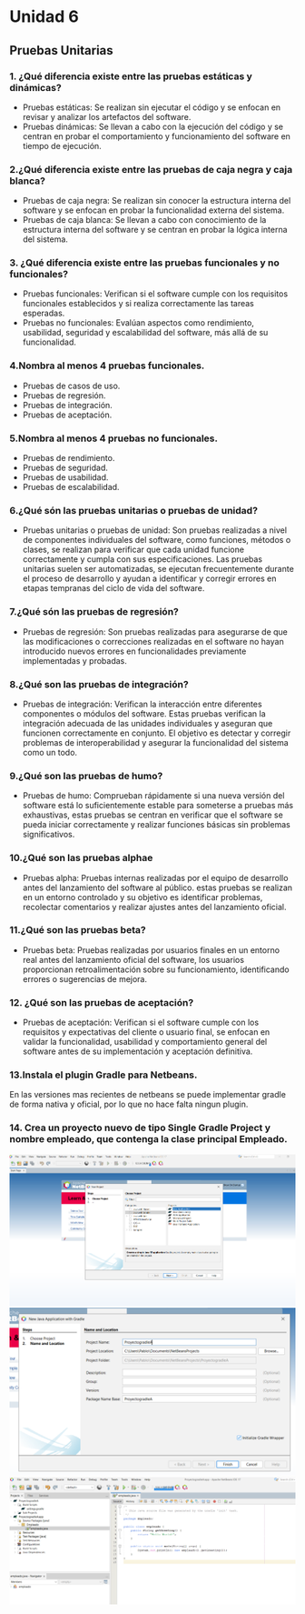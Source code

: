 # Unidad 6
## Pruebas Unitarias

### 1. ¿Qué diferencia existe entre las pruebas estáticas y dinámicas?
- Pruebas estáticas: Se realizan sin ejecutar el código y se enfocan en revisar y analizar los artefactos del software.
- Pruebas dinámicas: Se llevan a cabo con la ejecución del código y se centran en probar el comportamiento y funcionamiento del software en tiempo de ejecución.

### 2.¿Qué diferencia existe entre las pruebas de caja negra y caja blanca?
- Pruebas de caja negra: Se realizan sin conocer la estructura interna del software y se enfocan en probar la funcionalidad externa del sistema.
- Pruebas de caja blanca: Se llevan a cabo con conocimiento de la estructura interna del software y se centran en probar la lógica interna del sistema.

### 3. ¿Qué diferencia existe entre las pruebas funcionales y no funcionales?
- Pruebas funcionales: Verifican si el software cumple con los requisitos funcionales establecidos y si realiza correctamente las tareas esperadas.
- Pruebas no funcionales: Evalúan aspectos como rendimiento, usabilidad, seguridad y escalabilidad del software, más allá de su funcionalidad.

### 4.Nombra al menos 4 pruebas funcionales.
- Pruebas de casos de uso.
- Pruebas de regresión.
- Pruebas de integración.
- Pruebas de aceptación.

### 5.Nombra al menos 4 pruebas no funcionales.
- Pruebas de rendimiento.
- Pruebas de seguridad.
- Pruebas de usabilidad.
- Pruebas de escalabilidad.

### 6.¿Qué són las pruebas unitarias o pruebas de unidad?
- Pruebas unitarias o pruebas de unidad: Son pruebas realizadas a nivel de componentes individuales del software, como funciones, métodos o clases, se realizan para verificar que cada unidad funcione correctamente y cumpla con sus especificaciones. Las pruebas unitarias suelen ser automatizadas, se ejecutan frecuentemente durante el proceso de desarrollo y ayudan a identificar y corregir errores en etapas tempranas del ciclo de vida del software.

### 7.¿Qué són las pruebas de regresión?
- Pruebas de regresión: Son pruebas realizadas para asegurarse de que las modificaciones o correcciones realizadas en el software no hayan introducido nuevos errores en funcionalidades previamente implementadas y probadas.

### 8.¿Qué son las pruebas de integración?
- Pruebas de integración: Verifican la interacción entre diferentes componentes o módulos del software. Estas pruebas verifican la integración adecuada de las unidades individuales y aseguran que funcionen correctamente en conjunto. El objetivo es detectar y corregir problemas de interoperabilidad y asegurar la funcionalidad del sistema como un todo.

### 9.¿Qué son las pruebas de humo?
- Pruebas de humo: Comprueban rápidamente si una nueva versión del software está lo suficientemente estable para someterse a pruebas más exhaustivas, estas pruebas se centran en verificar que el software se pueda iniciar correctamente y realizar funciones básicas sin problemas significativos.

### 10.¿Qué son las pruebas alphae
- Pruebas alpha: Pruebas internas realizadas por el equipo de desarrollo antes del lanzamiento del software al público. estas pruebas se realizan en un entorno controlado y su objetivo es identificar problemas, recolectar comentarios y realizar ajustes antes del lanzamiento oficial.

### 11.¿Qué son las pruebas beta?
- Pruebas beta: Pruebas realizadas por usuarios finales en un entorno real antes del lanzamiento oficial del software,  los usuarios proporcionan retroalimentación sobre su funcionamiento, identificando errores o sugerencias de mejora.

### 12. ¿Qué son las pruebas de aceptación?
- Pruebas de aceptación: Verifican si el software cumple con los requisitos y expectativas del cliente o usuario final, se enfocan en validar la funcionalidad, usabilidad y comportamiento general del software antes de su implementación y aceptación definitiva.

### 13.Instala el plugin Gradle para Netbeans.

En las versiones mas recientes de netbeans se puede implementar gradle de forma nativa y oficial, por lo que no hace falta ningun plugin.

### 14. Crea un proyecto nuevo de tipo Single Gradle Project y nombre empleado, que contenga la clase principal Empleado.
![Screenshot](img/image-20230523224759682.png)
![Screenshot](img/image-20230523224845444.png)
![Screenshot](img/image-20230523225220667.png)
